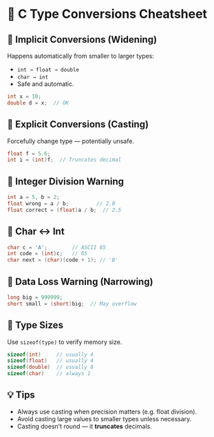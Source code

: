 
# 🧠 C Type Conversions Cheatsheet


## 🔹 Implicit Conversions (Widening)
Happens automatically from smaller to larger types:

- `int → float → double`
- `char → int`
- Safe and automatic.

```c
int x = 10;
double d = x;  // OK
````

## 🔸 Explicit Conversions (Casting)

Forcefully change type — potentially unsafe.

```c
float f = 5.6;
int i = (int)f;  // Truncates decimal
```

## 🔸 Integer Division Warning

```c
int a = 5, b = 2;
float wrong = a / b;         // 2.0
float correct = (float)a / b;  // 2.5
```


## 🔸 Char ↔ Int

```c
char c = 'A';        // ASCII 65
int code = (int)c;   // 65
char next = (char)(code + 1); // 'B'
```



## 🔸 Data Loss Warning (Narrowing)

```c
long big = 999999;
short small = (short)big;  // May overflow
```


## 🧰 Type Sizes

Use `sizeof(type)` to verify memory size.

```c
sizeof(int)     // usually 4
sizeof(float)   // usually 4
sizeof(double)  // usually 8
sizeof(char)    // always 1
```

## 💡 Tips

* Always use casting when precision matters (e.g. float division).
* Avoid casting large values to smaller types unless necessary.
* Casting doesn’t round — it **truncates** decimals.